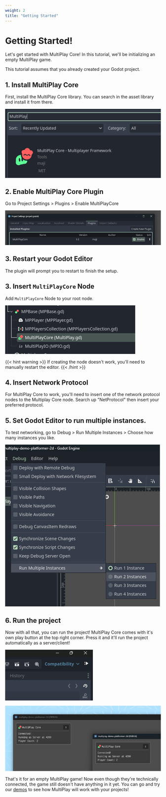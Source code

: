 ```yaml
---
weight: 2
title: "Getting Started"
---
```


# Getting Started!

Let's get started with MultiPlay Core! In this tutorial, we'll be initializing an empty MultiPlay game. 

This tutorial assumes that you already created your Godot project.

## 1. Install MultiPlay Core

First, install the MultiPlay Core library. You can search in the asset library and install it from there.

![AssetLib](./assets/t0.png)

## 2. Enable MultiPlay Core Plugin

Go to Project Settings > Plugins > Enable MultiPlayCore

![Project Settings > Plugins > Enable MultiPlayCore](./assets/t1.png)

## 3. Restart your Godot Editor
The plugin will prompt you to restart to finish the setup.

## 3. Insert `MultiPlayCore` Node

Add `MultiPlayCore` Node to your root node.

![Add Child Node > MultiPlayCore](./assets/t2.png)

{{< hint warning >}}
If creating the node doesn't work, you'll need to manually restart the editor.
{{< /hint >}}

## 4. Insert Network Protocol
For MultiPlay Core to work, you'll need to insert one of the network protocol nodes to the Multiplay Core node. Search up "NetProtocol" then insert your preferred protocol.

## 5. Set Godot Editor to run multiple instances.
To test networking, go to Debug > Run Multiple Instances > Choose how many instances you like.

![Debug > Run Multiple Instances](./assets/t3.png)

## 6. Run the project
Now with all that, you can run the project! MultiPlay Core comes with it's own play button at the top right corner. Press it and it'll run the project automatically as a server/client!

![Running the project](./assets/t4-1.png)

![Project Running](./assets/t4.png)

That's it for an empty MultiPlay game! Now even though they're technically connected, the game still doesn't have anything in it yet. You can go and try our [demos](/docs/demo) to see how MultiPlay will work with your projects!
